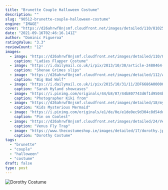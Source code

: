 ```yaml
---
title: "Brunette Couple Halloween Costume"
description: ""
slug: "90512-brunette-couple-halloween-costume"
engine: "IMAGE"
cover: "https://d26ahrwf8njsmf.cloudfront.net/images/detailed/110/81025_Alt1.jpg?t=1555757749"
date: "2021-09-16T02:46:16.141Z"
author: "Dominic Figueroa"
ratingValue: "3.3"
reviewCount: "12"
images:
  - image: "https://d26ahrwf8njsmf.cloudfront.net/images/detailed/110/81025_Alt1.jpg?t=1555757749"
    caption: "Ladies Flapper Costume"
  - image: "https://i.dailymail.co.uk/i/pix/2013/10/30/article-2480464-19144DAC00000578-347_634x1022.jpg"
    caption: "Shenae Grimes slips"
  - image: "https://d26ahrwf8njsmf.cloudfront.net/images/detailed/112/wolf.jpg?t=1558010122"
    caption: "Big Bad Wolf"
  - image: "https://i.dailymail.co.uk/i/pix/2015/10/31/11/2DF6686A00000578-3297990-image-a-36_1446292546866.jpg"
    caption: "Sarah Hyland showcases"
  - image: "https://i.pinimg.com/originals/44/b8/07/44b807743d6f1d9504bd6820c9d4c56f.jpg"
    caption: "Photographer Kiki from"
  - image: "https://d26ahrwf8njsmf.cloudfront.net/images/detailed/18/mysterious_mermaid.jpg?t=1555376264"
    caption: "Kids Mysterious Mermaid"
  - image: "https://i.pinimg.com/originals/e1/de/0e/e1de0ec9d304c8d54ddead25ecc9b7cc.jpg"
    caption: "Pin on Coolest"
  - image: "https://d26ahrwf8njsmf.cloudfront.net/images/detailed/24/Venus_Fly_Trap_Costume.jpg?t=1555412938"
    caption: "Venus Fly Trap"
  - image: "https://www.thecostumeshop.ie/images/detailed/17/dorothy.jpg"
    caption: "Dorothy Costume"
tags:
  - "brunette"
  - "couple"
  - "halloween"
  - "costume"
draft: false
type: post
---
```



![Dorothy Costume](https://www.thecostumeshop.ie/images/detailed/17/dorothy.jpg "Dorothy Costume")


<!--inArticleAds-->

<!--galleryOne-->


<!--inArticleAds-->

<!--galleryTwo-->


<!--galleryThree-->

